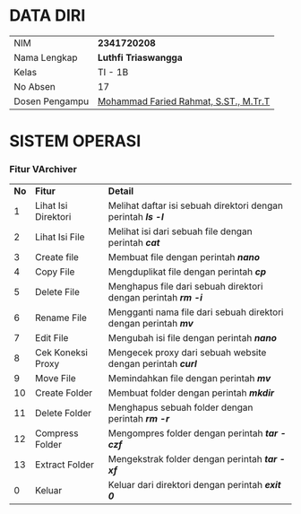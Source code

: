 # DATA DIRI

|  |  |
|--|--|
| NIM | **2341720208** |
| Nama Lengkap | **Luthfi Triaswangga** |
| Kelas | TI - 1B |
| No Absen | 17 |
| Dosen Pengampu | [Mohammad Faried Rahmat, S.ST., M.Tr.T](https://github.com/mrhmt80) |    

# SISTEM OPERASI
### Fitur VArchiver
|  |  |  |
|--|--|--|
|**No**| **Fitur** | **Detail** |
| 1 | Lihat Isi Direktori | Melihat daftar isi sebuah direktori dengan perintah ***ls -l*** |
| 2 | Lihat Isi File | Melihat isi dari sebuah file dengan perintah ***cat*** |
| 3 | Create file | Membuat file dengan perintah  ***nano*** |
| 4 | Copy File | Mengduplikat file dengan perintah ***cp*** |
| 5 | Delete File | Menghapus file dari sebuah direktori dengan perintah ***rm -i*** |
| 6 | Rename File | Mengganti nama file dari sebuah direktori dengan perintah ***mv*** |
| 7 | Edit File | Mengubah isi file dengan perintah ***nano*** |
| 8 | Cek Koneksi Proxy | Mengecek proxy dari sebuah website dengan perintah ***curl*** |
| 9 | Move File | Memindahkan file dengan perintah ***mv*** |
| 10 | Create Folder | Membuat folder dengan perintah ***mkdir*** |
| 11 | Delete Folder | Menghapus sebuah folder dengan perintah ***rm -r***|
| 12 | Compress Folder | Mengompres folder dengan perintah ***tar -czf*** |
| 13 | Extract Folder | Mengekstrak folder dengan perintah ***tar -xf*** |
| 0 | Keluar | Keluar dari direktori dengan perintah ***exit 0*** |